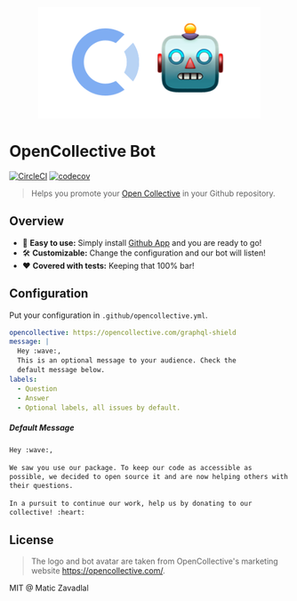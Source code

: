 <p align="center"><img src="media/logo.png" width="400" /></p>

# OpenCollective Bot

[![CircleCI](https://circleci.com/gh/maticzav/opencollective-bot/tree/master.svg?style=shield)](https://circleci.com/gh/maticzav/opencollective-bot/tree/master)
[![codecov](https://codecov.io/gh/maticzav/opencollective-bot/branch/master/graph/badge.svg)](https://codecov.io/gh/maticzav/opencollective-bot)

> Helps you promote your [Open Collective](https://opencollective.com/) in your Github repository.

## Overview

- 🐶 **Easy to use:** Simply install [Github App](https://github.com/apps/opencollective-bot) and you are ready to go!
- 🛠 **Customizable:** Change the configuration and our bot will listen!
- ❤ **Covered with tests:** Keeping that 100% bar!

## Configuration

Put your configuration in `.github/opencollective.yml`.

```yaml
opencollective: https://opencollective.com/graphql-shield
message: |
  Hey :wave:,
  This is an optional message to your audience. Check the
  default message below.
labels:
  - Question
  - Answer
  - Optional labels, all issues by default.
```

##### Default Message

```
Hey :wave:,

We saw you use our package. To keep our code as accessible as possible, we decided to open source it and are now helping others with their questions.

In a pursuit to continue our work, help us by donating to our collective! :heart:
```

## License

> The logo and bot avatar are taken from OpenCollective's marketing website https://opencollective.com/.

MIT @ Matic Zavadlal
